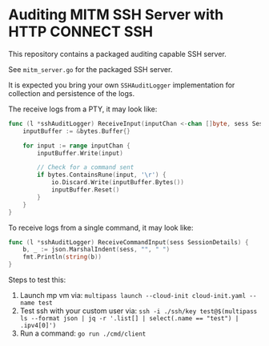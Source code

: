 # Auditing MITM SSH Server with HTTP CONNECT SSH
This repository contains a packaged auditing capable SSH server.

See `mitm_server.go` for the packaged SSH server.

It is expected you bring your own `SSHAuditLogger` implementation for collection and persistence of the 
logs.

The receive logs from a PTY, it may look like:
```go
func (l *sshAuditLogger) ReceiveInput(inputChan <-chan []byte, sess SessionDetails) {
	inputBuffer := &bytes.Buffer{}

	for input := range inputChan {
		inputBuffer.Write(input)

		// Check for a command sent
		if bytes.ContainsRune(input, '\r') {
			io.Discard.Write(inputBuffer.Bytes())
			inputBuffer.Reset()
		}
	}
}
```

To receive logs from a single command, it may look like:
```go
func (l *sshAuditLogger) ReceiveCommandInput(sess SessionDetails) {
	b, _ := json.MarshalIndent(sess, "", " ")
	fmt.Println(string(b))
}
```

Steps to test this:
1. Launch mp vm via: `multipass launch --cloud-init cloud-init.yaml --name test`
2. Test ssh with your custom user via: `ssh -i ./ssh/key test@$(multipass ls --format json | jq -r '.list[] | select(.name == "test") | .ipv4[0]')`
3. Run a command: `go run ./cmd/client`